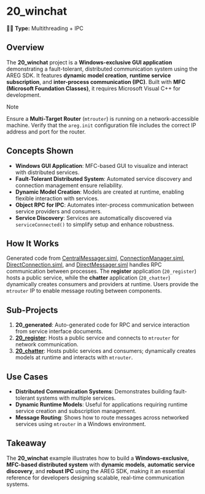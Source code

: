 ﻿# 20_winchat

🧵🚀 **Type:** Multithreading + IPC

## Overview
The **20_winchat** project is a **Windows-exclusive GUI application** demonstrating a fault-tolerant, distributed communication system using the AREG SDK. It features **dynamic model creation**, **runtime service subscription**, and **inter-process communication (IPC)**. Built with **MFC (Microsoft Foundation Classes)**, it requires Microsoft Visual C++ for development.

> [!NOTE]
> Ensure a **Multi-Target Router** (`mtrouter`) is running on a network-accessible machine. Verify that the `areg.init` configuration file includes the correct IP address and port for the router.

## Concepts Shown
- **Windows GUI Application**: MFC-based GUI to visualize and interact with distributed services.
- **Fault-Tolerant Distributed System**: Automated service discovery and connection management ensure reliability.
- **Dynamic Model Creation**: Models are created at runtime, enabling flexible interaction with services.
- **Object RPC for IPC**: Automates inter-process communication between service providers and consumers.
- **Service Discovery**: Services are automatically discovered via `serviceConnected()` to simplify setup and enhance robustness.

## How It Works
Generated code from [CentralMessager.siml](./services/CentralMessager.siml), [ConnectionManager.siml](./services/ConnectionManager.siml), [DirectConnection.siml](./services/DirectConnection.siml), and [DirectMessager.siml](./services/DirectMessager.siml) handles RPC communication between processes. The **register** application (`20_register`) hosts a public service, while the **chatter** application (`20_chatter`) dynamically creates consumers and providers at runtime. Users provide the `mtrouter` IP to enable message routing between components.

## Sub-Projects
1. **20_generated**: Auto-generated code for RPC and service interaction from service interface documents.
2. **[20_register](./register/)**: Hosts a public service and connects to `mtrouter` for network communication.
3. **[20_chatter](./chatter/)**: Hosts public services and consumers; dynamically creates models at runtime and interacts with `mtrouter`.

## Use Cases
- **Distributed Communication Systems**: Demonstrates building fault-tolerant systems with multiple services.
- **Dynamic Runtime Models**: Useful for applications requiring runtime service creation and subscription management.
- **Message Routing**: Shows how to route messages across networked services using `mtrouter` in a Windows environment.

## Takeaway
The **20_winchat** example illustrates how to build a **Windows-exclusive, MFC-based distributed system** with **dynamic models**, **automatic service discovery**, and **robust IPC** using the AREG SDK, making it an essential reference for developers designing scalable, real-time communication systems.
